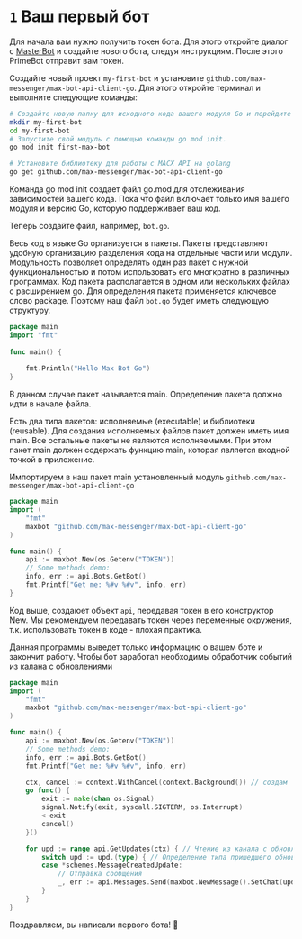# `1` Ваш первый бот

Для начала вам нужно получить токен бота. Для этого откройте диалог с [MasterBot](https://max.ru/primebot) и создайте нового бота, следуя инструкциям. После этого PrimeBot отправит вам токен.

Создайте новый проект `my-first-bot` и установите `github.com/max-messenger/max-bot-api-client-go`. Для этого откройте терминал и выполните следующие команды:
```sh
# Создайте новую папку для исходного кода вашего модуля Go и перейдите в неё
mkdir my-first-bot
cd my-first-bot 
# Запустите свой модуль с помощью команды go mod init.
go mod init first-max-bot

# Установите библиотеку для работы с MACX API на golang
go get github.com/max-messenger/max-bot-api-client-go
```

Команда go mod init создает файл go.mod для отслеживания зависимостей вашего кода. Пока что файл включает только имя вашего модуля и версию Go, которую поддерживает ваш код.

Теперь создайте файл, например, `bot.go`. 

Весь код в языке Go организуется в пакеты. Пакеты представляют удобную организацию разделения кода на отдельные части или модули. Модульность позволяет определять один раз пакет с нужной функциональностью и потом использовать его многкратно в различных программах.
Код пакета располагается в одном или нескольких файлах с расширением go. Для определения пакета применяется ключевое слово package. Поэтому наш файл `bot.go` будет иметь следующую структуру. 

```go 
package main
import "fmt"
 
func main() {
     
    fmt.Println("Hello Max Bot Go")
}
```

В данном случае пакет называется main. Определение пакета должно идти в начале файла.

Есть два типа пакетов: исполняемые (executable) и библиотеки (reusable). Для создания исполняемых файлов пакет должен иметь имя main. Все остальные пакеты не являются исполняемыми. При этом пакет main должен содержать функцию main, которая является входной точкой в приложение.

Импортируем в наш пакет main установленный модуль `github.com/max-messenger/max-bot-api-client-go`  


```go 
package main
import (
    "fmt"
	maxbot "github.com/max-messenger/max-bot-api-client-go"
)

func main() {
	api := maxbot.New(os.Getenv("TOKEN"))
	// Some methods demo:
	info, err := api.Bots.GetBot()
	fmt.Printf("Get me: %#v %#v", info, err)
}
```

Код выше, создаюет объект `api`, передавая токен в его конструктор New. Мы рекомендуем передавать токен через переменные окружения, т.к. использовать токен в коде - плохая практика.

Данная программы выведет только информацию о вашем боте и закончит работу. 
Чтобы бот заработал необходимы обработчик событий из калана с обновлениями

```go 
package main
import (
    "fmt"
	maxbot "github.com/max-messenger/max-bot-api-client-go"
)

func main() {
	api := maxbot.New(os.Getenv("TOKEN"))
	// Some methods demo:
	info, err := api.Bots.GetBot()
	fmt.Printf("Get me: %#v %#v", info, err)

	ctx, cancel := context.WithCancel(context.Background()) // создам 
	go func() {
		exit := make(chan os.Signal)
		signal.Notify(exit, syscall.SIGTERM, os.Interrupt)
		<-exit
		cancel()
	}()

	for upd := range api.GetUpdates(ctx) { // Чтение из канала с обновлениями
		switch upd := upd.(type) { // Определение типа пришедшего обновления
		case *schemes.MessageCreatedUpdate:
			// Отправка сообщения 
			_, err := api.Messages.Send(maxbot.NewMessage().SetChat(upd.Message.Recipient.ChatId).SetText("Hello from Bot"))
        }
    }
}
```
Поздравляем, вы написали первого бота! 🎉

